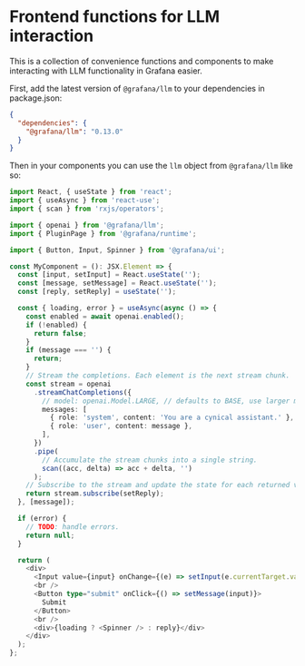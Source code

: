 # Frontend functions for LLM interaction

This is a collection of convenience functions and components to make interacting with LLM functionality in Grafana easier.

First, add the latest version of `@grafana/llm` to your dependencies in package.json:

```json
{
  "dependencies": {
    "@grafana/llm": "0.13.0"
  }
}
```

Then in your components you can use the `llm` object from `@grafana/llm` like so:

```typescript
import React, { useState } from 'react';
import { useAsync } from 'react-use';
import { scan } from 'rxjs/operators';

import { openai } from '@grafana/llm';
import { PluginPage } from '@grafana/runtime';

import { Button, Input, Spinner } from '@grafana/ui';

const MyComponent = (): JSX.Element => {
  const [input, setInput] = React.useState('');
  const [message, setMessage] = React.useState('');
  const [reply, setReply] = useState('');

  const { loading, error } = useAsync(async () => {
    const enabled = await openai.enabled();
    if (!enabled) {
      return false;
    }
    if (message === '') {
      return;
    }
    // Stream the completions. Each element is the next stream chunk.
    const stream = openai
      .streamChatCompletions({
        // model: openai.Model.LARGE, // defaults to BASE, use larger model for longer context and complex tasks
        messages: [
          { role: 'system', content: 'You are a cynical assistant.' },
          { role: 'user', content: message },
        ],
      })
      .pipe(
        // Accumulate the stream chunks into a single string.
        scan((acc, delta) => acc + delta, '')
      );
    // Subscribe to the stream and update the state for each returned value.
    return stream.subscribe(setReply);
  }, [message]);

  if (error) {
    // TODO: handle errors.
    return null;
  }

  return (
    <div>
      <Input value={input} onChange={(e) => setInput(e.currentTarget.value)} placeholder="Enter a message" />
      <br />
      <Button type="submit" onClick={() => setMessage(input)}>
        Submit
      </Button>
      <br />
      <div>{loading ? <Spinner /> : reply}</div>
    </div>
  );
};
```
